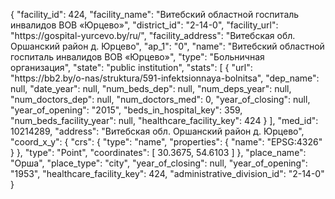 {
    "facility_id": 424,
    "facility_name": "Витебский областной госпиталь инвалидов ВОВ «Юрцево»",
    "district_id": "2-14-0",
    "facility_url": "https:\/\/gospital-yurcevo.by\/ru\/",
    "facility_address": "Витебская обл. Оршанский район д. Юрцево",
    "ap_1": "0",
    "name": "Витебский областной госпиталь инвалидов ВОВ «Юрцево»",
    "type": "Больничная организация",
    "state": "public institution",
    "stats": [
        {
            "url": "https:\/\/bb2.by\/o-nas\/struktura\/591-infektsionnaya-bolnitsa",
            "dep_name": null,
            "date_year": null,
            "num_beds_dep": null,
            "num_deps_year": null,
            "num_doctors_dep": null,
            "num_doctors_med": 0,
            "year_of_closing": null,
            "year_of_opening": "2015",
            "beds_in_hospital_key": 359,
            "num_beds_facility_year": null,
            "healthcare_facility_key": 424
        }
    ],
    "med_id": 10214289,
    "address": "Витебская обл. Оршанский район д. Юрцево",
    "coord_x_y": {
        "crs": {
            "type": "name",
            "properties": {
                "name": "EPSG:4326"
            }
        },
        "type": "Point",
        "coordinates": [
            30.3675,
            54.6103
        ]
    },
    "place_name": "Орша",
    "place_type": "city",
    "year_of_closing": null,
    "year_of_opening": "1953",
    "healthcare_facility_key": 424,
    "administrative_division_id": "2-14-0"
}